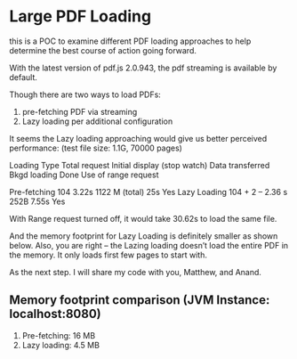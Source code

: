 # Large PDF Loading

this is a POC to examine different PDF loading approaches to help determine the best course of action going forward.

With the latest version of pdf.js 2.0.943, the pdf streaming is available by default. 
 
Though there are two ways to load PDFs: 
1. pre-fetching PDF via streaming 
2. Lazy loading per additional configuration 
 
It seems the Lazy loading approaching would give us better perceived performance: (test file size: 1.1G, 70000 pages)
 
Loading Type	Total request	Initial display (stop watch) 	Data transferred	Bkgd loading Done	Use of range request

Pre-fetching	104	            3.22s	                        1122 M (total)	    25s	                Yes
Lazy Loading	104 + 	        2 – 2.36 s	                    252B	            7.55s	            Yes
 
With Range request turned off, it would take 30.62s to load the same file. 

And the memory footprint for Lazy Loading is definitely smaller as shown below. Also, you are right – the Lazing loading doesn’t load the entire PDF in the memory. It only loads first few pages to start with. 
 
As the next step. I will share my code with you, Matthew, and Anand. 
 
## Memory footprint comparison (JVM Instance: localhost:8080)

1. Pre-fetching: 16 MB
2. Lazy loading: 4.5 MB


